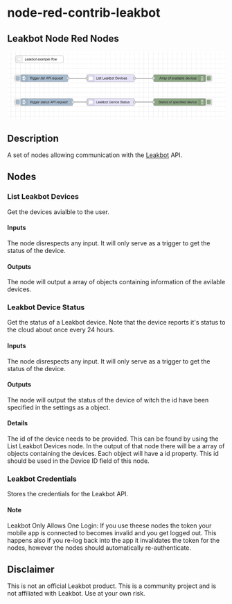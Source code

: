 # node-red-contrib-leakbot

## Leakbot Node Red Nodes

![Alt text](example-flow.png 'Example flow')

## Description

A set of nodes allowing communication with the [Leakbot](https://leakbot.io) API.

## Nodes

### List Leakbot Devices

Get the devices avialble to the user.

#### Inputs

The node disrespects any input. It will only serve as a trigger to get the status of the device.

#### Outputs

The node will output a array of objects containing information of the avilable devices.

### Leakbot Device Status

Get the status of a Leakbot device. Note that the device reports it's status to the cloud about once every 24 hours.

#### Inputs

The node disrespects any input. It will only serve as a trigger to get the status of the device.

#### Outputs

The node will output the status of the device of witch the id have been specified in the settings as a object.

#### Details

The id of the device needs to be provided. This can be found by using the List Leakbot Devices node. In the output of that node there will be a array of objects containing the devices. Each object will have a id property. This id should be used in the Device ID field of this node.

### Leakbot Credentials

Stores the credentials for the Leakbot API.

#### Note

Leakbot Only Allows One Login: If you use theese nodes the token your mobile app is connected to becomes invalid and you get logged out. This happens also if you re-log back into the app it invalidates the token for the nodes, however the nodes should automatically re-authenticate.

## Disclaimer

This is not an official Leakbot product. This is a community project and is not affiliated with Leakbot. Use at your own risk.

